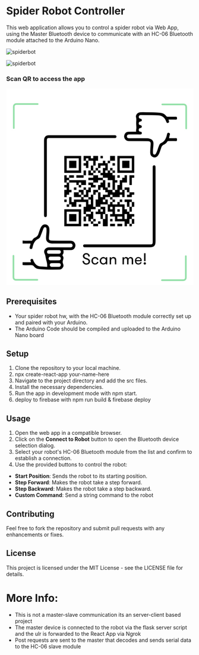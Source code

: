 # Spider Robot Controller

This web application allows you to control a spider robot via Web App, using the Master Bluetooth device to communicate with an HC-06 Bluetooth module attached to the Arduino Nano.

![spiderbot](img1.jpg)

![spiderbot](img2.jpg)

### Scan QR to access the app
![spiderbot](SpiderBot-QR.jpg)

## Prerequisites

- Your spider robot hw, with the HC-06 Bluetooth module correctly set up and paired with your Arduino.
- The Arduino Code should be compiled and uploaded to the Arduino Nano board

## Setup

1. Clone the repository to your local machine.
2. npx create-react-app your-name-here
3. Navigate to the project directory and add the src files.
4. Install the necessary dependencies.
5. Run the app in development mode with npm start.
6. deploy to firebase with npm run build & firebase deploy


## Usage

1. Open the web app in a compatible browser.
2. Click on the **Connect to Robot** button to open the Bluetooth device selection dialog.
3. Select your robot's HC-06 Bluetooth module from the list and confirm to establish a connection.
4. Use the provided buttons to control the robot:
- **Start Position**: Sends the robot to its starting position.
- **Step Forward**: Makes the robot take a step forward.
- **Step Backward**: Makes the robot take a step backward.
- **Custom Command**: Send a string command to the robot


## Contributing

Feel free to fork the repository and submit pull requests with any enhancements or fixes.

## License

This project is licensed under the MIT License - see the LICENSE file for details.


# More Info:

- This is not a master-slave communication its an server-client based project
- The master device is connected to the robot via the flask server script and the ulr is forwarded to the React App via Ngrok
- Post requests are sent to the master that decodes and sends serial data to the HC-06 slave module